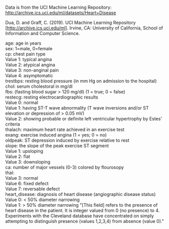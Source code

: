 Data is from the UCI Machine Learning Repository:
http://archive.ics.uci.edu/ml/datasets/Heart+Disease

Dua, D. and Graff, C. (2019). UCI Machine Learning Repository [http://archive.ics.uci.edu/ml]. Irvine, CA: University of California, School of Information and Computer Science.  

age: age in years  
sex: 1=male, 0=female  
cp: chest pain type  
Value 1: typical angina  
Value 2: atypical angina  
Value 3: non-anginal pain  
Value 4: asymptomatic  
trestbps: resting blood pressure (in mm Hg on admission to the hospital)  
chol: serum cholestoral in mg/dl  
fbs: (fasting blood sugar > 120 mg/dl) (1 = true; 0 = false)  
restecg: resting electrocardiographic results  
Value 0: normal  
Value 1: having ST-T wave abnormality (T wave inversions and/or ST elevation or depression of > 0.05 mV)  
Value 2: showing probable or definite left ventricular hypertrophy by Estes' criteria  
thalach: maximum heart rate achieved in an exercise test  
exang: exercise induced angina (1 = yes; 0 = no)  
oldpeak: ST depression induced by exercise relative to rest  
slope: the slope of the peak exercise ST segment  
Value 1: upsloping  
Value 2: flat  
Value 3: downsloping  
ca: number of major vessels (0-3) colored by flourosopy  
thal:  
Value 3: normal  
Value 6: fixed defect  
Value 7: reversable defect  
heart_disease: diagnosis of heart disease (angiographic disease status)  
Value 0: < 50% diameter narrowing  
Value 1: > 50% diameter narrowing "[This field] refers to the presence of heart disease in the patient. It is integer valued from 0 (no presence) to 4. Experiments with the Cleveland database have concentrated on simply attempting to distinguish presence (values 1,2,3,4) from absence (value 0)."

